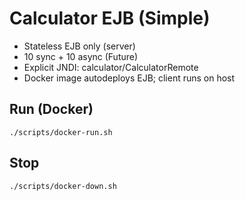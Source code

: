 # Calculator EJB (Simple)

- Stateless EJB only (server)
- 10 sync + 10 async (Future)
- Explicit JNDI: calculator/CalculatorRemote
- Docker image autodeploys EJB; client runs on host

## Run (Docker)
```
./scripts/docker-run.sh
```

## Stop
```
./scripts/docker-down.sh
```
